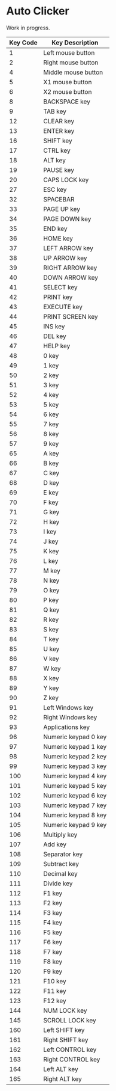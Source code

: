 # Auto Clicker

Work in progress.

| Key Code | Key Description           |
| -------- | ------------------------- |
| 1        | Left mouse button         |
| 2        | Right mouse button        |
| 4        | Middle mouse button       |
| 5        | X1 mouse button           |
| 6        | X2 mouse button           |
| 8        | BACKSPACE key             |
| 9        | TAB key                   |
| 12       | CLEAR key                 |
| 13       | ENTER key                 |
| 16       | SHIFT key                 |
| 17       | CTRL key                  |
| 18       | ALT key                   |
| 19       | PAUSE key                 |
| 20       | CAPS LOCK key             |
| 27       | ESC key                   |
| 32       | SPACEBAR                  |
| 33       | PAGE UP key               |
| 34       | PAGE DOWN key             |
| 35       | END key                   |
| 36       | HOME key                  |
| 37       | LEFT ARROW key            |
| 38       | UP ARROW key              |
| 39       | RIGHT ARROW key           |
| 40       | DOWN ARROW key            |
| 41       | SELECT key                |
| 42       | PRINT key                 |
| 43       | EXECUTE key               |
| 44       | PRINT SCREEN key          |
| 45       | INS key                   |
| 46       | DEL key                   |
| 47       | HELP key                  |
| 48       | 0 key                     |
| 49       | 1 key                     |
| 50       | 2 key                     |
| 51       | 3 key                     |
| 52       | 4 key                     |
| 53       | 5 key                     |
| 54       | 6 key                     |
| 55       | 7 key                     |
| 56       | 8 key                     |
| 57       | 9 key                     |
| 65       | A key                     |
| 66       | B key                     |
| 67       | C key                     |
| 68       | D key                     |
| 69       | E key                     |
| 70       | F key                     |
| 71       | G key                     |
| 72       | H key                     |
| 73       | I key                     |
| 74       | J key                     |
| 75       | K key                     |
| 76       | L key                     |
| 77       | M key                     |
| 78       | N key                     |
| 79       | O key                     |
| 80       | P key                     |
| 81       | Q key                     |
| 82       | R key                     |
| 83       | S key                     |
| 84       | T key                     |
| 85       | U key                     |
| 86       | V key                     |
| 87       | W key                     |
| 88       | X key                     |
| 89       | Y key                     |
| 90       | Z key                     |
| 91       | Left Windows key          |
| 92       | Right Windows key         |
| 93       | Applications key          |
| 96       | Numeric keypad 0 key      |
| 97       | Numeric keypad 1 key      |
| 98       | Numeric keypad 2 key      |
| 99       | Numeric keypad 3 key      |
| 100      | Numeric keypad 4 key      |
| 101      | Numeric keypad 5 key      |
| 102      | Numeric keypad 6 key      |
| 103      | Numeric keypad 7 key      |
| 104      | Numeric keypad 8 key      |
| 105      | Numeric keypad 9 key      |
| 106      | Multiply key              |
| 107      | Add key                   |
| 108      | Separator key             |
| 109      | Subtract key              |
| 110      | Decimal key               |
| 111      | Divide key                |
| 112      | F1 key                    |
| 113      | F2 key                    |
| 114      | F3 key                    |
| 115      | F4 key                    |
| 116      | F5 key                    |
| 117      | F6 key                    |
| 118      | F7 key                    |
| 119      | F8 key                    |
| 120      | F9 key                    |
| 121      | F10 key                   |
| 122      | F11 key                   |
| 123      | F12 key                   |
| 144      | NUM LOCK key              |
| 145      | SCROLL LOCK key           |
| 160      | Left SHIFT key            |
| 161      | Right SHIFT key           |
| 162      | Left CONTROL key          |
| 163      | Right CONTROL key         |
| 164      | Left ALT key              |
| 165      | Right ALT key             |
